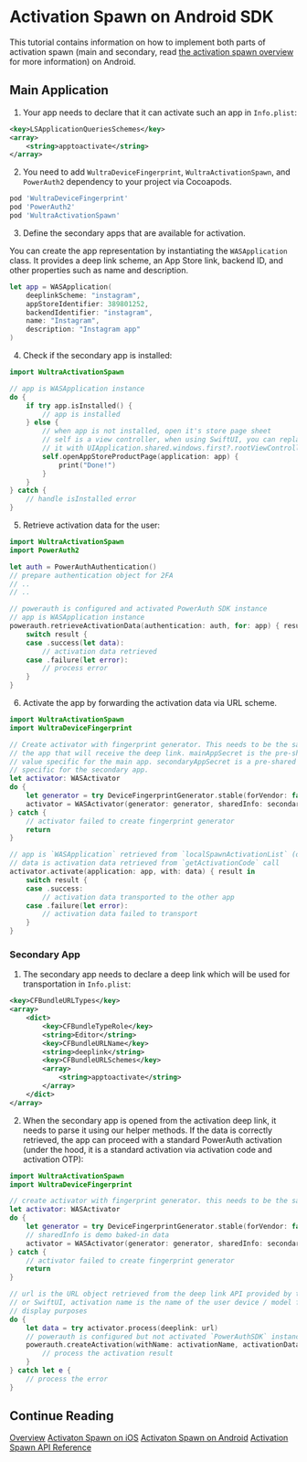 # Activation Spawn on Android SDK

This tutorial contains information on how to implement both parts of activation spawn (main and secondary, read [the activation spawn overview](./Readme.md) for more information) on Android.

## Main Application

1. Your app needs to declare that it can activate such an app in `Info.plist`:

```xml
<key>LSApplicationQueriesSchemes</key>
<array>
    <string>apptoactivate</string>
</array>
```

2. You need to add `WultraDeviceFingerprint`, `WultraActivationSpawn`, and `PowerAuth2` dependency to your project via Cocoapods.

```rb
pod 'WultraDeviceFingerprint'
pod 'PowerAuth2'
pod 'WultraActivationSpawn'
```

3. Define the secondary apps that are available for activation.

You can create the app representation by instantiating the `WASApplication` class. It provides a deep link scheme, an App Store link, backend ID, and other properties such as name and description.

```swift
let app = WASApplication(
    deeplinkScheme: "instagram",
    appStoreIdentifier: 389801252,
    backendIdentifier: "instagram",
    name: "Instagram",
    description: "Instagram app"
)
```

4. Check if the secondary app is installed:

```swift
import WultraActivationSpawn

// app is WASApplication instance
do {
    if try app.isInstalled() {
        // app is installed
    } else {
        // when app is not installed, open it's store page sheet
        // self is a view controller, when using SwiftUI, you can replace
        // it with UIApplication.shared.windows.first?.rootViewController?
        self.openAppStoreProductPage(application: app) {
            print("Done!")
        }
    }
} catch {
    // handle isInstalled error
}
```

5. Retrieve activation data for the user:

```swift
import WultraActivationSpawn
import PowerAuth2

let auth = PowerAuthAuthentication()
// prepare authentication object for 2FA
// ..
// ..

// powerauth is configured and activated PowerAuth SDK instance
// app is WASApplication instance
powerauth.retrieveActivationData(authentication: auth, for: app) { result in
    switch result {
    case .success(let data):
        // activation data retrieved
    case .failure(let error):
        // process error
    }
}
```

6. Activate the app by forwarding the activation data via URL scheme.

```swift
import WultraActivationSpawn
import WultraDeviceFingerprint

// Create activator with fingerprint generator. This needs to be the same as in
// the app that will receive the deep link. mainAppSecret is the pre-shared
// value specific for the main app. secondaryAppSecret is a pre-shared value
// specific for the secondary app.
let activator: WASActivator
do {
    let generator = try DeviceFingerprintGenerator.stable(forVendor: false, withAdditionalData: mainAppSecret, validFor: 10)
    activator = WASActivator(generator: generator, sharedInfo: secondaryAppSecret)
} catch {
    // activator failed to create fingerprint generator
    return
}

// app is `WASApplication` retrieved from `localSpawnActivationList` (or it can be manually created)
// data is activation data retrieved from `getActivationCode` call
activator.activate(application: app, with: data) { result in
    switch result {
    case .success:
        // activation data transported to the other app
    case .failure(let error):
        // activation data failed to transport
    }
}
```

### Secondary App

1. The secondary app needs to declare a deep link which will be used for transportation in `Info.plist`:

```xml
<key>CFBundleURLTypes</key>
<array>
    <dict>
        <key>CFBundleTypeRole</key>
        <string>Editor</string>
        <key>CFBundleURLName</key>
        <string>deeplink</string>
        <key>CFBundleURLSchemes</key>
        <array>
            <string>apptoactivate</string>
        </array>
    </dict>
</array>

```

2. When the secondary app is opened from the activation deep link, it needs to parse it using our helper methods. If the data is correctly retrieved, the app can proceed with a standard PowerAuth activation (under the hood, it is a standard activation via activation code and activation OTP):

```swift
import WultraActivationSpawn
import WultraDeviceFingerprint

// create activator with fingerprint generator. this needs to be the same as in the app that creates the deep link
let activator: WASActivator
do {
    let generator = try DeviceFingerprintGenerator.stable(forVendor: false, withAdditionalData: mainAppSecret, validFor: 10)
    // sharedInfo is demo baked-in data
    activator = WASActivator(generator: generator, sharedInfo: secondaryAppSecret)
} catch {
    // activator failed to create fingerprint generator
    return
}

// url is the URL object retrieved from the deep link API provided by the UIKit
// or SwiftUI, activation name is the name of the user device / model for
// display purposes
do {
    let data = try activator.process(deeplink: url)
    // powerauth is configured but not activated `PowerAuthSDK` instance
    powerauth.createActivation(withName: activationName, activationData: data) { result in
    	// process the activation result
    }
} catch let e {
    // process the error
}
```

## Continue Reading

[Overview](Readme.md#)
[Activaton Spawn on iOS](Activation-Spawn-on-iOS.md#)
[Activaton Spawn on Android](Activation-Spawn-on-Android.md#)
[Activation Spawn API Reference](Activation-Spawn-API-Reference.md)
